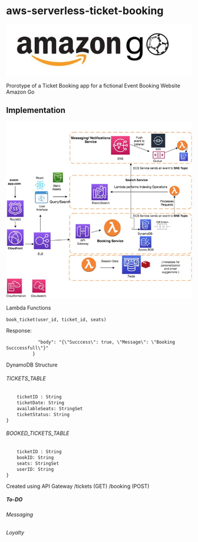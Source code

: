 # aws-serverless-ticket-booking


![Amazon Go](amazongo.png)

Prorotype of a Ticket Booking app for a fictional Event Booking Website Amazon Go

## Implementation

![Booking Infrastructure Architecture](Event-ticket.jpg)


Lambda Functions


```book_ticket(user_id, ticket_id, seats)```


Response: 
```{
            "body": "{\"Succcess\": true, \"Message\": \"Booking Succcessfull\"}"
          }
```


DynamoDB Structure
###### TICKETS_TABLE

```dynamodb
    ticketID : String
    ticketDate: String
    availableSeats: StringSet
    ticketStatus: String
}
```

###### BOOKED_TICKETS_TABLE

```dynamodb
    ticketID : String
    bookID: String
    seats: StringSet
    userID: String
}
```


Created using API Gateway
/tickets (GET)
/booking (POST)


##### To-DO

###### Messaging 
######  Loyalty
